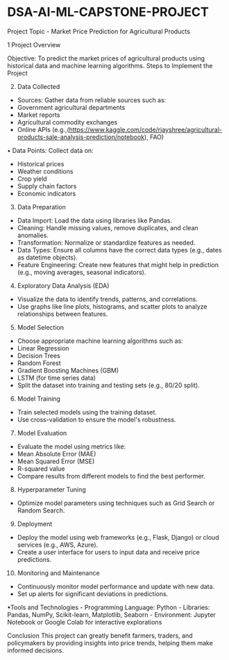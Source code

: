 # DSA-AI-ML-CAPSTONE-PROJECT
Project Topic - Market Price Prediction for Agricultural Products

1	  Project Overview

Objective: To predict the market prices of agricultural products using historical data and machine learning algorithms.
Steps to Implement the Project

2.	  Data Collected
   - Sources: Gather data from reliable sources such as:
   - Government agricultural departments
   - Market reports
   - Agricultural commodity exchanges
   - Online APIs (e.g.,(https://www.kaggle.com/code/rjayshree/agricultural-products-sale-analysis-prediction/notebook), FAO)

•   Data Points: Collect data on:
  -  Historical prices
  -  Weather conditions
  -  Crop yield
  -  Supply chain factors
  -  Economic indicators

3.	  Data Preparation
   -   Data Import: Load the data using libraries like Pandas.
   -   Cleaning: Handle missing values, remove duplicates, and clean anomalies.
   -   Transformation: Normalize or standardize features as needed.
   -   Data Types: Ensure all columns have the correct data types (e.g., dates as datetime objects).
   -   Feature Engineering: Create new features that might help in prediction (e.g., moving averages, seasonal indicators).

4.    Exploratory Data Analysis (EDA)
   -  Visualize the data to identify trends, patterns, and correlations.
   -  Use graphs like line plots, histograms, and scatter plots to analyze relationships between features.

5.    Model Selection
   - Choose appropriate machine learning algorithms such as:
   - Linear Regression
   - Decision Trees
   - Random Forest
   - Gradient Boosting Machines (GBM)
   - LSTM (for time series data)
   - Split the dataset into training and testing sets (e.g., 80/20 split).


6.    Model Training
   - Train selected models using the training dataset.
   - Use cross-validation to ensure the model's robustness.

7.    Model Evaluation
   - Evaluate the model using metrics like:
   - Mean Absolute Error (MAE)
   - Mean Squared Error (MSE)
   - R-squared value
   - Compare results from different models to find the best performer.

8.    Hyperparameter Tuning
   - Optimize model parameters using techniques such as Grid Search or Random Search.

9.    Deployment
   - Deploy the model using web frameworks (e.g., Flask, Django) or cloud services (e.g., AWS, Azure).
   - Create a user interface for users to input data and receive price predictions.

10.    Monitoring and Maintenance
   - Continuously monitor model performance and update with new data.
   - Set up alerts for significant deviations in predictions.

•Tools and Technologies
    - Programming Language: Python
    - Libraries: Pandas, NumPy, Scikit-learn, Matplotlib, Seaborn
    - Environment: Jupyter Notebook or Google Colab for interactive explorations

Conclusion
This project can greatly benefit farmers, traders, and policymakers by providing insights into price trends, helping them make informed decisions. 


